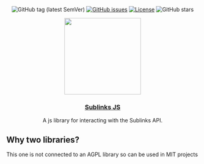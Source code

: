 <div align="center">
  
![GitHub tag (latest SemVer)](https://img.shields.io/github/release/sublinks/sublinks-js.svg?style=for-the-badge)
[![GitHub issues](https://img.shields.io/github/issues-raw/sublinks/sublinks-js.svg?style=for-the-badge)](https://github.com/sublinks/sublinks-markdown/issues)
[![License](https://img.shields.io/github/license/sublinks/sublinks-js.svg?style=for-the-badge)](LICENSE)
![GitHub stars](https://img.shields.io/github/stars/sublinks/sublinks-js.svg?style=for-the-badge)

</div>
<div align="center">
  <img src="https://avatars.githubusercontent.com/u/153321235?s=200&v=4" width=200px height=200px></img>
  <h3 align="center"><a href="">Sublinks JS</a></h3>
  <p align="center">
    A js library for interacting with the Sublinks API.
  </p>
</div>

## Why two libraries?
This one is not connected to an AGPL library so can be used in MIT projects
